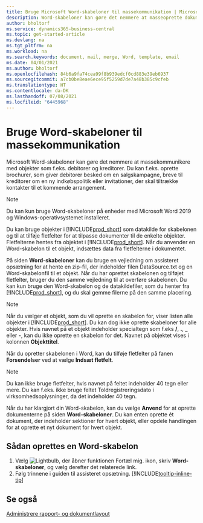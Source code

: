 ```yaml
---
title: Bruge Microsoft Word-skabeloner til massekommunikation | Microsoft Docs
description: Word-skabeloner kan gøre det nemmere at masseoprette dokumenter, der er tilpasset bestemte objekter.
author: bholtorf
ms.service: dynamics365-business-central
ms.topic: get-started-article
ms.devlang: na
ms.tgt_pltfrm: na
ms.workload: na
ms.search.keywords: document, mail, merge, Word, template, email
ms.date: 04/01/2021
ms.author: bholtorf
ms.openlocfilehash: 84b6a9fa74cea99f8b939edcf0cd883e39eb6937
ms.sourcegitcommit: a7cb0be8eae6ece95f5259d7de7a48b385c9cfeb
ms.translationtype: HT
ms.contentlocale: da-DK
ms.lasthandoff: 07/08/2021
ms.locfileid: "6445968"
---
```

# <a name="using-word-templates-for-bulk-communication"></a>Bruge Word-skabeloner til massekommunikation
Microsoft Word-skabeloner kan gøre det nemmere at massekommunikere med objekter som f.eks. debitorer og kreditorer. Du kan f.eks. oprette brochurer, som giver debitorer besked om en salgskampagne, breve til kreditorer om en ny indkøbspolitik eller invitationer, der skal tiltrække kontakter til et kommende arrangement.

> [!NOTE]
> Du kan kun bruge Word-skabeloner på enheder med Microsoft Word 2019 og Windows-operativsystemet installeret.

Du kan bruge objekter i [!INCLUDE[prod_short](includes/prod_short.md)] som datakilde for skabelonen og til at tilføje fletfelter for at tilpasse dokumenter til de enkelte objekter. Fletfelterne hentes fra objektet i [!INCLUDE[prod_short](includes/prod_short.md)]. Når du anvender en Word-skabelon til et objekt, indsættes data fra fletfelterne i dokumentet.

På siden **Word-skabeloner** kan du bruge en vejledning om assisteret opsætning for at hente en zip-fil, der indeholder filen DataSource.txt og en Word-skabelonfil til et objekt. Når du har oprettet skabelonen og tilføjet fletfelter, bruger du den samme vejledning til at overføre skabelonen. Du kan kun bruge den Word-skabelon og de datakildefiler, som du henter fra [!INCLUDE[prod_short](includes/prod_short.md)], og du skal gemme filerne på den samme placering.

> [!NOTE]
> Når du vælger et objekt, som du vil oprette en skabelon for, viser listen alle objekter i [!INCLUDE[prod_short](includes/prod_short.md)]. Du kan dog ikke oprette skabeloner for alle objekter. Hvis navnet på et objekt indeholder specialtegn som f.eks **/**, **.**, **_** eller **-**, kan du ikke oprette en skabelon for det. Navnet på objektet vises i kolonnen **Objekttitel**.

Når du opretter skabelonen i Word, kan du tilføje fletfelter på fanen **Forsendelser** ved at vælge **Indsæt fletfelt**.

> [!NOTE]
> Du kan ikke bruge fletfelter, hvis navnet på feltet indeholder 40 tegn eller mere. Du kan f.eks. ikke bruge feltet Toldregistreringsdato i virksomhedsoplysninger, da det indeholder 40 tegn. 

Når du har klargjort din Word-skabelon, kan du vælge **Anvend** for at oprette dokumenterne på siden **Word-skabeloner**. Du kan enten oprette ét dokument, der indeholder sektioner for hvert objekt, eller opdele handlingen for at oprette et nyt dokument for hvert objekt.

## <a name="to-create-a-word-template"></a>Sådan oprettes en Word-skabelon
1. Vælg ![Lightbulb, der åbner funktionen Fortæl mig.](media/ui-search/search_small.png "Fortæl mig, hvad du vil foretage dig") ikon, skriv **Word-skabeloner**, og vælg derefter det relaterede link.
2. Følg trinnene i guiden til assisteret opsætning. [!INCLUDE[tooltip-inline-tip](includes/tooltip-inline-tip_md.md)]

## <a name="see-also"></a>Se også
[Administrere rapport- og dokumentlayout](ui-manage-report-layouts.md)  

